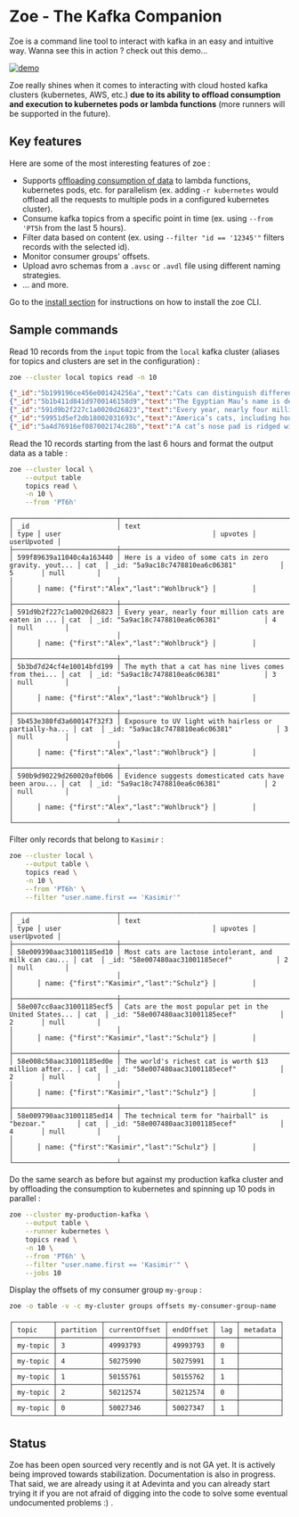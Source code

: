 # Zoe - The Kafka Companion

Zoe is a command line tool to interact with kafka in an easy and intuitive way. Wanna see this in action ? check out this demo...

[![demo](https://asciinema.org/a/vSDNcUUaMMBkWxCSDD8u3s0No.svg)](https://asciinema.org/a/vSDNcUUaMMBkWxCSDD8u3s0No?speed=2.5&rows=35)

Zoe really shines when it comes to interacting with cloud hosted kafka clusters (kubernetes, AWS, etc.) **due to its ability to offload consumption and execution to kubernetes pods or lambda functions** (more runners will be supported in the future).

## Key features

Here are some of the most interesting features of zoe :

- Supports [offloading consumption of data](advanced/runners/overview.md) to lambda functions, kubernetes pods, etc. for parallelism (ex. adding `-r kubernetes` would offload all the requests to multiple pods in a configured kubernetes cluster).
- Consume kafka topics from a specific point in time (ex. using `--from 'PT5h` from the last 5 hours).
- Filter data based on content (ex. using `--filter "id == '12345'"` filters records with the selected id).
- Monitor consumer groups' offsets.
- Upload avro schemas from a `.avsc` or `.avdl` file using different naming strategies.
- ... and more.

Go to the [install section](install/overview.md) for instructions on how to install the zoe CLI.

## Sample commands

Read 10 records from the `input` topic from the `local` kafka cluster (aliases for topics and clusters are set in the configuration) :

```bash tab="command"
zoe --cluster local topics read -n 10 
```

```json tab="output"
{"_id":"5b199196ce456e001424256a","text":"Cats can distinguish different flavors in water.","type":"cat","user":{"_id":"5a9ac18c7478810ea6c06381","name":{"first":"Alex","last":"Wohlbruck"}},"upvotes":6,"userUpvoted":null}
{"_id":"5b1b411d841d9700146158d9","text":"The Egyptian Mau’s name is derived from the Middle...","type":"cat","user":{"_id":"5a9ac18c7478810ea6c06381","name":{"first":"Alex","last":"Wohlbruck"}},"upvotes":5,"userUpvoted":null}
{"_id":"591d9b2f227c1a0020d26823","text":"Every year, nearly four million cats are eaten in ...","type":"cat","user":{"_id":"5a9ac18c7478810ea6c06381","name":{"first":"Alex","last":"Wohlbruck"}},"upvotes":4,"userUpvoted":null}
{"_id":"59951d5ef2db18002031693c","text":"America’s cats, including housecats that adventure...","type":"cat","user":{"_id":"5a9ac18c7478810ea6c06381","name":{"first":"Alex","last":"Wohlbruck"}},"upvotes":4,"userUpvoted":null}
{"_id":"5a4d76916ef087002174c28b","text":"A cat’s nose pad is ridged with a unique pattern, ...","type":"cat","user":{"_id":"5a9ac18c7478810ea6c06381","name":{"first":"Alex","last":"Wohlbruck"}},"upvotes":4,"userUpvoted":null}
```

Read the 10 records starting from the last 6 hours and format the output data as a table :

```bash tab="command"
zoe --cluster local \
    --output table
    topics read \
    -n 10 \
    --from 'PT6h'
```

```text tab="output"
┌──────────────────────────┬───────────────────────────────────────────────────────┬──────┬───────────────────────────────────────────┬─────────┬─────────────┐
│ _id                      │ text                                                  │ type │ user                                      │ upvotes │ userUpvoted │
├──────────────────────────┼───────────────────────────────────────────────────────┼──────┼───────────────────────────────────────────┼─────────┼─────────────┤
│ 599f89639a11040c4a163440 │ Here is a video of some cats in zero gravity. yout... │ cat  │ _id: "5a9ac18c7478810ea6c06381"           │ 5       │ null        │
│                          │                                                       │      │ name: {"first":"Alex","last":"Wohlbruck"} │         │             │
├──────────────────────────┼───────────────────────────────────────────────────────┼──────┼───────────────────────────────────────────┼─────────┼─────────────┤
│ 591d9b2f227c1a0020d26823 │ Every year, nearly four million cats are eaten in ... │ cat  │ _id: "5a9ac18c7478810ea6c06381"           │ 4       │ null        │
│                          │                                                       │      │ name: {"first":"Alex","last":"Wohlbruck"} │         │             │
├──────────────────────────┼───────────────────────────────────────────────────────┼──────┼───────────────────────────────────────────┼─────────┼─────────────┤
│ 5b3bd7d24cf4e10014bfd199 │ The myth that a cat has nine lives comes from thei... │ cat  │ _id: "5a9ac18c7478810ea6c06381"           │ 3       │ null        │
│                          │                                                       │      │ name: {"first":"Alex","last":"Wohlbruck"} │         │             │
├──────────────────────────┼───────────────────────────────────────────────────────┼──────┼───────────────────────────────────────────┼─────────┼─────────────┤
│ 5b453e380fd3a600147f32f3 │ Exposure to UV light with hairless or partially-ha... │ cat  │ _id: "5a9ac18c7478810ea6c06381"           │ 3       │ null        │
│                          │                                                       │      │ name: {"first":"Alex","last":"Wohlbruck"} │         │             │
├──────────────────────────┼───────────────────────────────────────────────────────┼──────┼───────────────────────────────────────────┼─────────┼─────────────┤
│ 590b9d90229d260020af0b06 │ Evidence suggests domesticated cats have been arou... │ cat  │ _id: "5a9ac18c7478810ea6c06381"           │ 2       │ null        │
│                          │                                                       │      │ name: {"first":"Alex","last":"Wohlbruck"} │         │             │
└──────────────────────────┴───────────────────────────────────────────────────────┴──────┴───────────────────────────────────────────┴─────────┴─────────────┘
```

Filter only records that belong to `Kasimir` :

```bash tab="command"
zoe --cluster local \
    --output table \
    topics read \
    -n 10 \
    --from 'PT6h' \
    --filter "user.name.first == 'Kasimir'"
```

```text tab="output"
┌──────────────────────────┬───────────────────────────────────────────────────────┬──────┬───────────────────────────────────────────┬─────────┬─────────────┐
│ _id                      │ text                                                  │ type │ user                                      │ upvotes │ userUpvoted │
├──────────────────────────┼───────────────────────────────────────────────────────┼──────┼───────────────────────────────────────────┼─────────┼─────────────┤
│ 58e009390aac31001185ed10 │ Most cats are lactose intolerant, and milk can cau... │ cat  │ _id: "58e007480aac31001185ecef"           │ 2       │ null        │
│                          │                                                       │      │ name: {"first":"Kasimir","last":"Schulz"} │         │             │
├──────────────────────────┼───────────────────────────────────────────────────────┼──────┼───────────────────────────────────────────┼─────────┼─────────────┤
│ 58e007cc0aac31001185ecf5 │ Cats are the most popular pet in the United States... │ cat  │ _id: "58e007480aac31001185ecef"           │ 2       │ null        │
│                          │                                                       │      │ name: {"first":"Kasimir","last":"Schulz"} │         │             │
├──────────────────────────┼───────────────────────────────────────────────────────┼──────┼───────────────────────────────────────────┼─────────┼─────────────┤
│ 58e008c50aac31001185ed0e │ The world's richest cat is worth $13 million after... │ cat  │ _id: "58e007480aac31001185ecef"           │ 2       │ null        │
│                          │                                                       │      │ name: {"first":"Kasimir","last":"Schulz"} │         │             │
├──────────────────────────┼───────────────────────────────────────────────────────┼──────┼───────────────────────────────────────────┼─────────┼─────────────┤
│ 58e009790aac31001185ed14 │ The technical term for "hairball" is "bezoar."        │ cat  │ _id: "58e007480aac31001185ecef"           │ 4       │ null        │
│                          │                                                       │      │ name: {"first":"Kasimir","last":"Schulz"} │         │             │
└──────────────────────────┴───────────────────────────────────────────────────────┴──────┴───────────────────────────────────────────┴─────────┴─────────────┘
```

Do the same search as before but against my production kafka cluster and by offloading the consumption to kubernetes and spinning up 10 pods in parallel :

```bash tab="command"
zoe --cluster my-production-kafka \
    --output table \
    --runner kubernetes \
    topics read \
    -n 10 \
    --from 'PT6h' \
    --filter "user.name.first == 'Kasimir'" \
    --jobs 10
```

Display the offsets of my consumer group `my-group` :

```bash tab="command"
zoe -o table -v -c my-cluster groups offsets my-consumer-group-name
```

```text tab="output"
┌──────────┬───────────┬───────────────┬───────────┬─────┬──────────┐
│ topic    │ partition │ currentOffset │ endOffset │ lag │ metadata │
├──────────┼───────────┼───────────────┼───────────┼─────┼──────────┤
│ my-topic │ 3         │ 49993793      │ 49993793  │ 0   │          │
├──────────┼───────────┼───────────────┼───────────┼─────┼──────────┤
│ my-topic │ 4         │ 50275990      │ 50275991  │ 1   │          │
├──────────┼───────────┼───────────────┼───────────┼─────┼──────────┤
│ my-topic │ 1         │ 50155761      │ 50155762  │ 1   │          │
├──────────┼───────────┼───────────────┼───────────┼─────┼──────────┤
│ my-topic │ 2         │ 50212574      │ 50212574  │ 0   │          │
├──────────┼───────────┼───────────────┼───────────┼─────┼──────────┤
│ my-topic │ 0         │ 50027346      │ 50027347  │ 1   │          │
└──────────┴───────────┴───────────────┴───────────┴─────┴──────────┘
```

## Status

Zoe has been open sourced very recently and is not GA yet. It is actively being improved towards stabilization. Documentation is also in progress. That said, we are already using it at Adevinta and you can already start trying it if you are not afraid of digging into the code to solve some eventual undocumented problems :) . 
